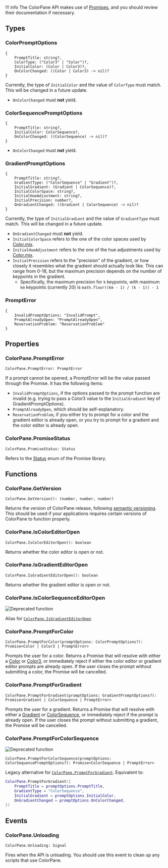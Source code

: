 !!! info
    The ColorPane API makes use of [Promises](https://eryn.io/roblox-lua-promise), and you should review their documentation if necessary.

## Types

### ColorPromptOptions

```
{
    PromptTitle: string?,
    ColorType: ("Color3" | "Color")?,
    InitialColor: (Color | Color3)?,
    OnColorChanged: ((Color | Color3) -> nil)?
}
```

Currently, the type of `InitialColor` and the value of `ColorType` must match. This will be changed in a future update.

- `OnColorChanged` must **not** yield.

### ColorSequencePromptOptions

```
{
    PromptTitle: string?,
    InitialColor: ColorSequence?,
    OnColorChanged: ((ColorSequence) -> nil)?
}
```

- `OnColorChanged` must **not** yield.

### GradientPromptOptions

```
{
    PromptTitle: string?,
    GradientType: ("ColorSequence" | "Gradient")?,
    InitialGradient: (Gradient | ColorSequence)?,
    InitialColorSpace: string?,
    InitialHueAdjustment: string?,
    InitialPrecision: number?,
    OnGradientChanged: ((Gradient | ColorSequence) -> nil)?
}
```

Currently, the type of `InitialGradient` and the value of `GradientType` must match. This will be changed in a future update.

- `OnGradientChanged` must **not** yield.
- `InitialColorSpace` refers to the one of the color spaces used by [Color.mix](https://blupo.github.io/Color/api/color/#colormix).
- `InitialHueAdjustment` refers to the one of the hue adjustments used by [Color.mix](https://blupo.github.io/Color/api/color/#colormix).
- `InitialPrecision` refers to the "precision" of the gradient, or how closely it resembles what the gradient should actually look like. This can range from 0-18, but the maximum precision depends on the number of keypoints in the gradient.
    - Specifically, the maximum precision for `k` keypoints, with maximum `km` keypoints (currently 20) is `math.floor((km - 1) / (k - 1)) - 1`

### PromptError

```
{
    InvalidPromptOptions: "InvalidPrompt",
    PromptAlreadyOpen: "PromptAlreadyOpen",
    ReservationProblem: "ReservationProblem"
}
```

## Properties

### ColorPane.PromptError

```
ColorPane.PromptError: PromptError
```

If a prompt cannot be opened, a PromptError will be the value passed through the Promise. It has the following items:

- `InvalidPromptOptions`, if the options passed to the prompt function are invalid (e.g. trying to pass a Color3 value to the `InitialGradient` key of GradientPromptOptions).
- `PromptAlreadyOpen`, which should be self-explanatory.
- `ReservationProblem`, if you either try to prompt for a color and the gradient editor is already open, or you try to prompt for a gradient and the color editor is already open.

### ColorPane.PromiseStatus

```
ColorPane.PromiseStatus: Status
```

Refers to the [Status](https://eryn.io/roblox-lua-promise/api/Promise#Status) enum of the Promise library.

## Functions

### ColorPane.GetVersion

```
ColorPane.GetVersion(): (number, number, number)
```

Returns the version of ColorPane release, following [semantic versioning](https://semver.org/). This should be used if your applications requires certain versions of ColorPane to function properly.

### ColorPane.IsColorEditorOpen

```
ColorPane.IsColorEditorOpen(): boolean
```

Returns whether the color editor is open or not.

### ColorPane.IsGradientEditorOpen

```
ColorPane.IsGradientEditorOpen(): boolean
```

Returns whether the gradient editor is open or not.

### ColorPane.IsColorSequenceEditorOpen

<img src="https://img.shields.io/badge/-deprecated-orange" alt="Deprecated function" />

Alias for [`ColorPane.IsGradientEditorOpen`](#colorpaneisgradienteditoropen)

### ColorPane.PromptForColor

```
ColorPane.PromptForColor(promptOptions: ColorPromptOptions?): Promise<Color | Color3 | PromptError>
```

Prompts the user for a color. Returns a Promise that will resolve with either a [Color](https://blupo.github.io/Color/api/color/) or [Color3](https://developer.roblox.com/en-us/api-reference/datatype/Color3), or immediately reject if either the color editor or gradient editor prompts are already open. If the user closes the prompt without submitting a color, the Promise will be cancelled.

### ColorPane.PromptForGradient

```
ColorPane.PromptForGradient(promptOptions: GradientPromptOptions?): Promise<Gradient | ColorSequence | PromptError>
```

Prompts the user for a gradient. Returns a Promise that will resolve with either a [Gradient](https://blupo.github.io/Color/api/gradient/) or [ColorSequence](https://developer.roblox.com/en-us/api-reference/datatype/ColorSequence), or immediately reject if the prompt is already open. If the user closes the prompt without submitting a gradient, the Promise will be cancelled.

### ColorPane.PromptForColorSequence

<img src="https://img.shields.io/badge/-deprecated-orange" alt="Deprecated function" />

```
ColorPane.PromptForColorSequence(promptOptions: ColorSequencePromptOptions?): Promise<ColorSequence | PromptError>
```

Legacy alternative for [`ColorPane.PromptForGradient`](#colorpanepromptforgradient). Equivalent to:

```lua
ColorPane.PromptForGradient({
    PromptTitle = promptOptions.PromptTitle,
    GradientType = "ColorSequence",
    InitialGradient = promptOptions.InitialColor,
    OnGradientChanged = promptOptions.OnColorChanged,
})
```

## Events

### ColorPane.Unloading

```
ColorPane.Unloading: Signal
```

Fires when the API is unloading. You should use this event to clean up any scripts that use ColorPane.